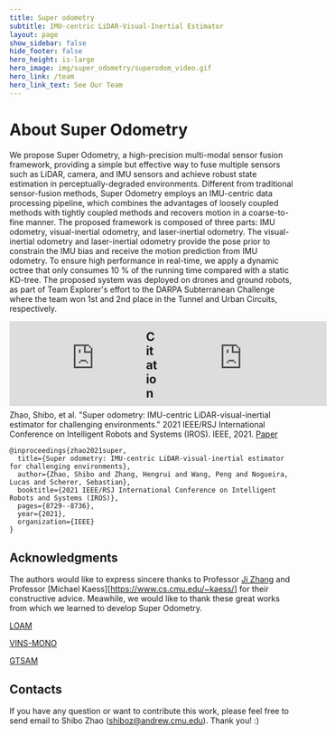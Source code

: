 ```yaml
---
title: Super odometry
subtitle: IMU-centric LiDAR-Visual-Inertial Estimator
layout: page
show_sidebar: false
hide_footer: false
hero_height: is-large
hero_image: img/super_odometry/superodom_video.gif
hero_link: /team
hero_link_text: See Our Team
---
```


# About Super Odometry

We propose Super Odometry, a high-precision multi-modal sensor fusion framework, providing a simple but effective way to fuse multiple sensors such as LiDAR, camera, and IMU sensors and achieve robust state estimation in perceptually-degraded environments. Different from traditional sensor-fusion methods, Super Odometry employs an IMU-centric data processing pipeline, which combines the advantages of loosely coupled methods with tightly coupled methods and recovers motion in a coarse-to-fine manner. The proposed framework is composed of three parts: IMU odometry, visual-inertial odometry, and laser-inertial odometry. The visual-inertial odometry and laser-inertial odometry provide the pose prior to constrain the IMU bias and receive the motion prediction from IMU odometry. To ensure high performance in real-time, we apply a dynamic octree that only consumes 10 % of the running time compared with a static KD-tree. The proposed system was deployed on drones and ground robots, as part of Team Explorer's effort to the DARPA Subterranean Challenge where the team won 1st and 2nd place in the Tunnel and Urban Circuits, respectively.

<div>
    <div style="float: left; width: 48%">
    <div class="video-wrapper"><iframe src="https://www.youtube.com/embed/YN1T4mQgWmY" frameborder="0" allowfullscreen></iframe></div>
    </div>
    <div style="float: right; width: 48%;">
    <div class="video-wrapper"><iframe src="https://www.youtube.com/embed/nHVOW_jl2m8" frameborder="0" allowfullscreen></iframe></div>
    </div>
</div>


## Citation

Zhao, Shibo, et al. "Super odometry: IMU-centric LiDAR-visual-inertial estimator for challenging environments." 2021 IEEE/RSJ International Conference on Intelligent Robots and Systems (IROS). IEEE, 2021. [Paper](https://arxiv.org/abs/2104.14938)

```
@inproceedings{zhao2021super,
  title={Super odometry: IMU-centric LiDAR-visual-inertial estimator for challenging environments},
  author={Zhao, Shibo and Zhang, Hengrui and Wang, Peng and Nogueira, Lucas and Scherer, Sebastian},
  booktitle={2021 IEEE/RSJ International Conference on Intelligent Robots and Systems (IROS)},
  pages={8729--8736},
  year={2021},
  organization={IEEE}
}
```

## Acknowledgments

The authors would like to express sincere thanks to Professor [Ji Zhang](https://frc.ri.cmu.edu/~zhangji/) and Professor [Michael Kaess][https://www.cs.cmu.edu/~kaess/] for their constructive advice. Meawhile, we would like to thank these great works from which we learned to develop Super Odometry. 

[LOAM](https://www.ri.cmu.edu/pub_files/2014/7/Ji_LidarMapping_RSS2014_v8.pdf) 

[VINS-MONO](https://ieeexplore.ieee.org/document/8421746?arnumber=8421746&source=authoralert) 

[GTSAM](https://github.com/borglab/gtsam)


## Contacts

If you have any question or want to contribute this work, please feel free to send email to Shibo Zhao (shiboz@andrew.cmu.edu).  Thank you! :)








